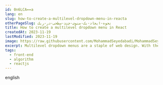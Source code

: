 ```yaml
---
id: 0n6LCA==a
lang: en
slug: how-to-create-a-multilevel-dropdown-menu-in-reacta
otherPageSlug: نحوه-ایجاد-یک-منوی-چند-سطحی-در-ریک
title: How to create a multilevel dropdown menu in React
createdAt: 2023-11-19
lastModified: 2023-11-19
image: https://raw.githubusercontent.com/MohammadSeyedabadi/MohammadSeyedabadi.com/refs/heads/master/public/images/posts/how-to-create-a-multilevel-dropdown-menu-in-react/how-to-create-a-multilevel-dropdown-menu-in-react.png
excerpt: Multilevel dropdown menus are a staple of web design. With the ability to provide multiple options to select from, they make navigation bars dynamic and organized.
tags:
  - front-end
  - algorithm
  - reactjs
---
```


english